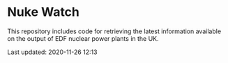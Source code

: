 # Nuke Watch

This repository includes code for retrieving the latest information available on the output of EDF nuclear power plants in the UK.

Last updated: 2020-11-26 12:13